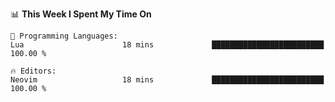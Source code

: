<!--START_SECTION:waka-->
📊 **This Week I Spent My Time On** 

```text
💬 Programming Languages: 
Lua                      18 mins             █████████████████████████   100.00 % 

🔥 Editors: 
Neovim                   18 mins             █████████████████████████   100.00 % 
```


<!--END_SECTION:waka-->